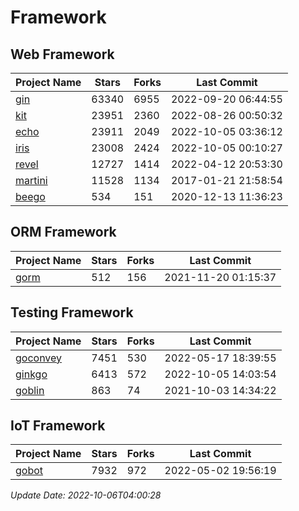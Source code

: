 # Framework

## Web Framework
| Project Name | Stars | Forks | Last Commit |
| ------------ | ----- | ----- | ----------- |
| [gin](https://github.com/gin-gonic/gin) | 63340 | 6955 | 2022-09-20 06:44:55 |
| [kit](https://github.com/go-kit/kit) | 23951 | 2360 | 2022-08-26 00:50:32 |
| [echo](https://github.com/labstack/echo) | 23911 | 2049 | 2022-10-05 03:36:12 |
| [iris](https://github.com/kataras/iris) | 23008 | 2424 | 2022-10-05 00:10:27 |
| [revel](https://github.com/revel/revel) | 12727 | 1414 | 2022-04-12 20:53:30 |
| [martini](https://github.com/go-martini/martini) | 11528 | 1134 | 2017-01-21 21:58:54 |
| [beego](https://github.com/astaxie/beego) | 534 | 151 | 2020-12-13 11:36:23 |

## ORM Framework
| Project Name | Stars | Forks | Last Commit |
| ------------ | ----- | ----- | ----------- |
| [gorm](https://github.com/jinzhu/gorm) | 512 | 156 | 2021-11-20 01:15:37 |

## Testing Framework
| Project Name | Stars | Forks | Last Commit |
| ------------ | ----- | ----- | ----------- |
| [goconvey](https://github.com/smartystreets/goconvey) | 7451 | 530 | 2022-05-17 18:39:55 |
| [ginkgo](https://github.com/onsi/ginkgo) | 6413 | 572 | 2022-10-05 14:03:54 |
| [goblin](https://github.com/franela/goblin) | 863 | 74 | 2021-10-03 14:34:22 |

## IoT Framework
| Project Name | Stars | Forks | Last Commit |
| ------------ | ----- | ----- | ----------- |
| [gobot](https://github.com/hybridgroup/gobot) | 7932 | 972 | 2022-05-02 19:56:19 |

*Update Date: 2022-10-06T04:00:28*